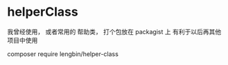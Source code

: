 # helperClass
我曾经使用， 或者常用的 帮助类，
打个包放在 packagist 上
有利于以后再其他项目中使用

composer require lengbin/helper-class